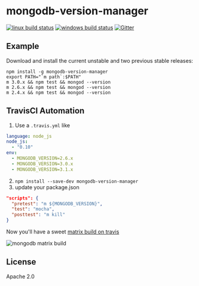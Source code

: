# mongodb-version-manager

[![linux build status](https://secure.travis-ci.org/mongodb-js/version-manager.png)](http://travis-ci.org/mongodb-js/version-manager)
[![windows build status](https://ci.appveyor.com/api/projects/status/github/imlucas/mongodb-version-manager)](https://ci.appveyor.com/project/imlucas/mongodb-version-manager)
[![Gitter](https://badges.gitter.im/Join%20Chat.svg)](https://gitter.im/mongodb-js/mongodb-js?utm_source=badge&utm_medium=badge&utm_campaign=pr-badge&utm_content=badge)


## Example

Download and install the current unstable and two previous stable releases:

```shell
npm install -g mongodb-version-manager
export PATH="`m path`:$PATH"
m 3.0.x && npm test && mongod --version
m 2.6.x && npm test && mongod --version
m 2.4.x && npm test && mongod --version
```

## TravisCI Automation

1. Use a `.travis.yml` like

  ```yaml
  language: node_js
  node_js:
    - "0.10"
  env:
    - MONGODB_VERSION=2.6.x
    - MONGODB_VERSION=3.0.x
    - MONGODB_VERSION=3.1.x
  ```
2. `npm install --save-dev mongodb-version-manager`
3. update your package.json

  ```json
  "scripts": {
    "pretest": "m ${MONGODB_VERSION}",
    "test": "mocha",
    "posttest": "m kill"
  }
  ```

Now you'll have a sweet [matrix build on travis](https://travis-ci.org/imlucas/mongodb-runner)

![mongodb matrix build](https://cldup.com/YeJkF3s94w-3000x3000.png)

## License

Apache 2.0
